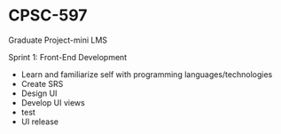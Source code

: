 # CPSC-597
Graduate Project-mini LMS 

Sprint 1: Front-End Development 
<ul>
  <li>Learn and familiarize self with programming languages/technologies</li>
  <li>Create SRS</li>
  <li>Design UI</li>
  <li>Develop UI views</li>
  <li>test</li>
  <li>UI release</li>
</ul>
